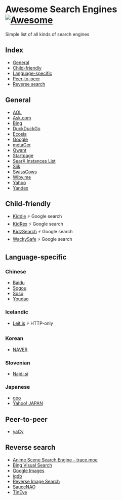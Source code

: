 # Awesome Search Engines [![Awesome](https://awesome.re/badge-flat2.svg)](https://awesome.re)
Simple list of all kinds of search engines

## Index
- [General](#general)
- [Child-friendly](#child-friendly)
- [Language-specific](#language-specific)
- [Peer-to-peer](#peer-to-peer)
- [Reverse search](#reverse-search)
## General
- [AOL](https://www.aol.com/)
- [Ask.com](https://www.ask.com/)
- [Bing](https://www.bing.com/)
- [DuckDuckGo](https://www.duckduckgo.com/)
- [Ecosia](https://www.ecosia.org/)
- [Google](https://www.google.com/)
- [metaGer](https://metager.de/)
- [Qwant](https://www.qwant.com/)
- [Startpage](https://www.startpage.com/)
- [SearX Instances List](https://searx.space/)
- [Siik](https://siik.co/)
- [SwissCows](https://swisscows.com/)
- [Wiby.me](https://wiby.me/)
- [Yahoo](https://yahoo.com)
- [Yandex](https://yandex.com/)

## Child-friendly
- [Kiddle](https://www.kiddle.co/) :zap: Google search
- [KidRex](https://www.alarms.org/kidrex/) :zap: Google search
- [KidzSearch](https://kidzsearch.com/) :zap: Google search
- [WackySafe](https://wackysafe.com/) :zap: Google search
## Language-specific
### Chinese
- [Baidu](https://www.baidu.com)
- [Sogou](https://www.sogou.com/)
- [Soso](https://www.soso.com/)
- [Youdao](https://www.youdao.com/)

### Icelandic
- [Leit.is](http://leit.is/) :zap: HTTP-only
### Korean
- [NAVER](https://www.naver.com/)
### Slovenian
- [Najdi.si](https://www.najdi.si/)
### Japanese
- [goo](https://search.goo.ne.jp/)
- [Yahoo! JAPAN](https://www.yahoo.co.jp/)

## Peer-to-peer
- [yaCy](https://yacy.net/)

## Reverse search
- [Anime Scene Search Engine - trace.moe](https://trace.moe/)
- [Bing Visual Search](https://www.bing.com/visualsearch)
- [Google Images](https://images.google.com/)
- [iqdb](https://www.iqdb.org/)
- [Reverse Image Search](https://www.reverseimagesearch.org/)
- [SauceNAO](https://saucenao.com/)
- [TinEye](https://tineye.com/)